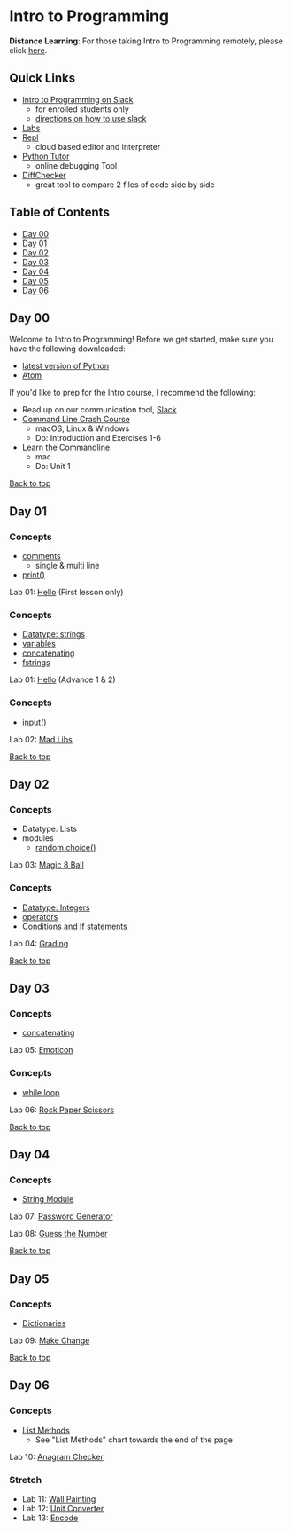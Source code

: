 # Intro to Programming

**Distance Learning**: For those taking Intro to Programming remotely, please click [here](distance.md).

## <a id="top"></a>Quick Links
- [Intro to Programming on Slack](https://app.slack.com/client/TH5A28SJ0/CH6DE8QK1)
  - for enrolled students only
  - [directions on how to use slack](https://github.com/PdxCodeGuild/IntroToProgramming/blob/master/slack.md)
- [Labs](https://github.com/PdxCodeGuild/IntroToProgramming/tree/master/labs)
- [Repl](https://repl.it)
  - cloud based editor and interpreter
- [Python Tutor](http://pythontutor.com/visualize.html#mode=edit)
  - online debugging Tool
- [DiffChecker](https://www.diffchecker.com/)
  - great tool to compare 2 files of code side by side

## Table of Contents
- [Day 00](#day-00)
- [Day 01](#day-01)
- [Day 02](#day-02)
- [Day 03](#day-03)
- [Day 04](#day-04)
- [Day 05](#day-05)
- [Day 06](#day-06)

## <a id="day-00"></a>Day 00
Welcome to Intro to Programming! Before we get started, make sure you have the following downloaded:
-  [latest version of Python](https://www.python.org/downloads/)
- [Atom](https://atom.io/)

If you'd like to prep for the Intro course, I recommend the following:
- Read up on our communication tool, [Slack](https://github.com/PdxCodeGuild/IntroToProgramming/blob/master/slack.md)
- [Command Line Crash Course](https://learnrubythehardway.org/book/appendixa.html)
  - macOS, Linux & Windows
  - Do: Introduction and Exercises 1-6
- [Learn the Commandline](https://www.codecademy.com/articles/command-line-commands)
  - mac
  - Do: Unit 1

[Back to top](#top)

## <a id="day-01"></a>Day 01

### Concepts
- [comments](https://www.w3schools.com/python/python_comments.asp)
  - single & multi line
- [print()](https://www.w3schools.com/python/python_strings.asp)

Lab 01: [Hello](https://github.com/PdxCodeGuild/IntroToProgramming/blob/master/labs/lab01-hello.md) (First lesson only)

### Concepts

- [Datatype: strings](https://www.py4e.com/html3/06-strings)
- [variables](https://www.w3schools.com/python/python_variables.asp)
- [concatenating](https://www.pythonforbeginners.com/concatenation/string-concatenation-and-formatting-in-python)
- [fstrings](https://realpython.com/python-f-strings/#simple-syntax)

Lab 01: [Hello](https://github.com/PdxCodeGuild/IntroToProgramming/blob/master/labs/lab01-hello.md) (Advance 1 & 2)

### Concepts
- input()

Lab 02: [Mad Libs](https://github.com/PdxCodeGuild/IntroToProgramming/blob/master/labs/lab02-madlib.md)

[Back to top](#top)

## <a id="day-02"></a>Day 02

### Concepts
- Datatype: Lists
- modules
  - [random.choice()](https://www.w3schools.com/python/ref_random_choice.asp)

Lab 03: [Magic 8 Ball](https://github.com/PdxCodeGuild/IntroToProgramming/blob/master/labs/lab03-magic_8_ball.md)

### Concepts
- [Datatype: Integers](https://www.w3schools.com/python/python_numbers.asp)
- [operators](https://www.w3schools.com/python/python_operators.asp)
- [Conditions and If statements](https://www.w3schools.com/python/python_conditions.asp)

Lab 04: [Grading](https://github.com/PdxCodeGuild/IntroToProgramming/blob/master/labs/lab04-grading.md)

[Back to top](#top)

## <a id="day-03"></a>Day 03

### Concepts
- [concatenating](https://www.pythonforbeginners.com/concatenation/string-concatenation-and-formatting-in-python)

Lab 05: [Emoticon](https://github.com/PdxCodeGuild/IntroToProgramming/blob/master/labs/lab05-emoticon.md)

### Concepts
- [while loop](https://www.w3schools.com/python/python_while_loops.asp)

Lab 06: [Rock Paper Scissors](https://github.com/PdxCodeGuild/IntroToProgramming/blob/master/labs/lab06-rock_paper_scissors.md)

[Back to top](#top)

## <a id="day-04"></a>Day 04
### Concepts
- [String Module](https://docs.python.org/2/library/string.html#module-string)

Lab 07: [Password Generator](https://github.com/PdxCodeGuild/IntroToProgramming/blob/master/labs/lab07-password_generator.md)

Lab 08: [Guess the Number](https://github.com/PdxCodeGuild/IntroToProgramming/blob/master/labs/lab08-guess_the_number.md)

[Back to top](#top)

## <a id="day-05"></a>Day 05
### Concepts
- [Dictionaries](https://www.w3schools.com/python/python_dictionaries.asp)

Lab 09: [Make Change](https://github.com/PdxCodeGuild/IntroToProgramming/blob/master/labs/lab09-make_change.md)

[Back to top](#top)

## <a id="day-06"></a>Day 06
### Concepts
- [List Methods](https://www.w3schools.com/python/python_lists.asp)
  - See "List Methods" chart towards the end of the page

Lab 10: [Anagram Checker](https://github.com/PdxCodeGuild/IntroToProgramming/blob/master/labs/lab10-anagram_checker.md)

### Stretch
- Lab 11: [Wall Painting](https://github.com/PdxCodeGuild/IntroToProgramming/blob/master/labs/lab11-wall_painting.md)
- Lab 12: [Unit Converter](https://github.com/PdxCodeGuild/IntroToProgramming/blob/master/labs/lab12-unit_converter.md)
- Lab 13: [Encode](https://github.com/PdxCodeGuild/IntroToProgramming/blob/master/labs/lab13-rot13.md)
